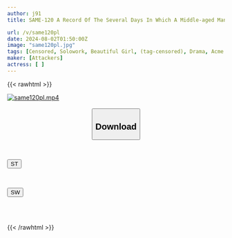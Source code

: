 ```yaml
---
author: j91
title: SAME-120 A Record Of The Several Days In Which A Middle-aged Man Relentlessly Rapes A Beautiful Girl He Has Watched Grow Up Since She Was A Child. Miyu Oguri

url: /v/same120pl
date: 2024-08-02T01:50:00Z
image: "same120pl.jpg"
tags: [Censored, Solowork, Beautiful Girl, (tag-censored), Drama, Acme · Orgasm	]
maker: [Attackers]
actress: [ ]
---
```



{{< rawhtml >}}

<div class="video" data-videoid="AMBMdWRMVZiBV3">
    <a href="javascript:;">
        <img src="/v/same120pl/same120pl.jpg" width="WIDTH" height="HEIGHT" alt="same120pl.mp4" loading="lazy">
    </a>
</div>

<script type="text/javascript" src="https://j91.asia/asset/on-demand-st.js"></script>

<br>
  <link rel="stylesheet" href="https://j91.asia/asset/bs5.css">
  
  <center>
  <button class="btn btn-primary" type="button" data-bs-toggle="collapse" data-bs-target=".multi-collapse" aria-expanded="false" aria-controls="multiCollapseExample1 multiCollapseExample2"><h2>Download</h2></button></center>
</p>
<div class="row">
  <div class="col">
    <div class="collapse multi-collapse" id="multiCollapseExample1">
      <div class="card card-body">
	      	      <br>
<div class="buttons">  
<p><a href="/v/same120pl/st.html" target="_blank"><button class="btn-hover color-3"><i class="fa fa-download"></i> ST</button></a></p></div>
    </div>
  </div>
</div>
  <div class="col">
    <div class="collapse multi-collapse" id="multiCollapseExample2">
      <div class="card card-body">
	      <br>
<div class="buttons">
<p><a href="/v/same120pl/sw.html" target="_blank"><button class="btn-hover color-2"><i class="fa fa-download"></i> SW</button></a></p></div>
<br><br>
      </div>
    </div>
  </div>
</div>

{{< /rawhtml >}}